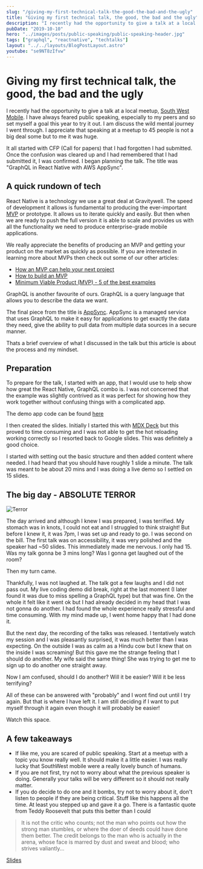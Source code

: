 ```yaml
---
slug: "/giving-my-first-technical-talk-the-good-the-bad-and-the-ugly"
title: "Giving my first technical talk, the good, the bad and the ugly"
description: "I recently had the opportunity to give a talk at a local meetup. Here is how it wnet"
pubDate: "2019-10-10"
hero: "../images/posts/public-speaking/public-speaking-header.jpg"
tags: ["graphql", "reactnative", "techtalks"]
layout: "../../layouts/BlogPostLayout.astro"
youtube: "se9NT8zIfvw"
---
```


# Giving my first technical talk, the good, the bad and the ugly

I recently had the opportunity to give a talk at a local meetup, [South West Mobile](https://www.meetup.com/swmobile/). I have always feared public speaking, especially to my peers and so set myself a goal this year to try it out. I am discuss the wild mental journey I went through. I appreciate that speaking at a meetup to 45 people is not a big deal some but to me it was huge.

It all started with CFP (Call for papers) that I had forgotten I had submitted. Once the confusion was cleared up and I had remembered that I had submitted it, I was confirmed. I began planning the talk. The title was "GraphQL in React Native with AWS AppSync".

## A quick rundown of tech

React Native is a technology we use a great deal at Gravitywell. The speed of development it allows is fundamental to producing the ever-important [MVP](https://www.gravitywell.co.uk/insights/how-an-mvp-can-help-your-next-project/) or prototype. It allows us to iterate quickly and easily. But then when we are ready to push the full version it is able to scale and provides us with all the functionality we need to produce enterprise-grade mobile applications.

We really appreciate the benefits of producing an MVP and getting your product on the market as quickly as possible. If you are interested in learning more about MVPs then check out some of our other articles:

- [How an MVP can help your next project](https://www.gravitywell.co.uk/insights/how-an-mvp-can-help-your-next-project/)
- [How to build an MVP](https://www.gravitywell.co.uk/insights/how-to-build-an-mvp/)
- [Minimum Viable Product (MVP) - 5 of the best examples](https://www.gravitywell.co.uk/insights/minimum-viable-product-mvp-5-of-the-best-examples/)

GraphQL is another favourite of ours. GraphQL is a query language that allows you to describe the data we want.

The final piece from the title is [AppSync](https://aws.amazon.com/appsync/). AppSync is a managed service that uses GraphQL to make it easy for applications to get exactly the data they need, give the ability to pull data from multiple data sources in a secure manner.

Thats a brief overview of what I discussed in the talk but this article is about the process and my mindset.

## Preparation

To prepare for the talk, I started with an app, that I would use to help show how great the React Native, GraphQL combo is. I was not concerned that the example was slightly contrived as it was perfect for showing how they work together without confusing things with a complicated app.

The demo app code can be found [here](https://github.com/jim-at-jibba/sw-mobile-graphql)

I then created the slides. Initially I started this with [MDX Deck](https://github.com/jxnblk/mdx-deck) but this proved to time consuming and I was not able to get the hot reloading working correctly so I resorted back to Google slides. This was definitely a good choice.

I started with setting out the basic structure and then added content where needed. I had heard that you should have roughly 1 slide a minute. The talk was meant to be about 20 mins and I was doing a live demo so I settled on 15 slides.

## The big day - ABSOLUTE TERROR

![Terror](https://media.giphy.com/media/NTSPYhlghwX5e/giphy.gif)

The day arrived and although I knew I was prepared, I was terrified. My stomach was in knots, I could not eat and I struggled to think straight! But before I knew it, it was 7pm, I was set up and ready to go. I was second on the bill. The first talk was on accessibility, it was very polished and the speaker had ~50 slides. This immediately made me nervous. I only had 15. Was my talk gonna be 3 mins long? Was I gonna get laughed out of the room?

Then my turn came.

Thankfully, I was not laughed at. The talk got a few laughs and I did not pass out. My live coding demo did break, right at the last moment (I later found it was due to miss spelling a GraphQL type) but that was fine. On the whole it felt like it went ok but I had already decided in my head that I was not gonna do another. I had found the whole experience really stressful and time consuming. With my mind made up, I went home happy that I had done it.

But the next day, the recording of the talks was released. I tentatively watch my session and I was pleasantly surprised, it was much better than I was expecting. On the outside I was as calm as a Hindu cow but I knew that on the inside I was screaming! But this gave me the strange feeling that I should do another. My wife said the same thing! She was trying to get me to sign up to do another one straight away.

Now I am confused, should I do another? Will it be easier? Will it be less terrifying?

All of these can be answered with "probably" and I wont find out until I try again. But that is where I have left it. I am still deciding if I want to put myself through it again even though it will probably be easier!

Watch this space.

## A few takeaways

- If like me, you are scared of public speaking. Start at a meetup with a topic you know really well. It should make it a little easier. I was really lucky that SouthWest mobile were a really lovely bunch of humans.
- If you are not first, try not to worry about what the previous speaker is doing. Generally your talks will be very different so it should not really matter.
- If you do decide to do one and it bombs, try not to worry about it, don't listen to people if they are being critical. Stuff like this happens all the time. At least you stepped up and gave it a go. There is a fantastic quote from Teddy Roosevelt that puts this better than I could

> It is not the critic who counts; not the man who points out how the strong man stumbles, or where the doer of deeds could have done them better. The credit belongs to the man who is actually in the arena, whose face is marred by dust and sweat and blood; who strives valiantly...

[Slides](https://speakerdeck.com/jimgbest/graphql-in-react-native-with-aws-appsync)
